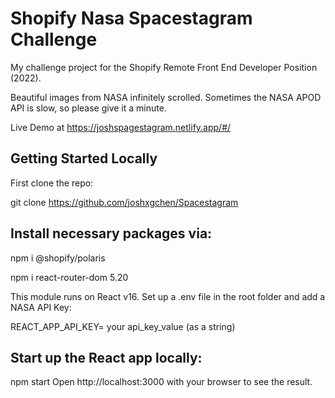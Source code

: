 # Shopify Nasa Spacestagram Challenge

My challenge project for the Shopify Remote Front End Developer Position (2022).

Beautiful images from NASA infinitely scrolled. Sometimes the NASA APOD API is slow, so please give it a minute.

Live Demo at https://joshspagestagram.netlify.app/#/

## Getting Started Locally


First clone the repo:

git clone https://github.com/joshxgchen/Spacestagram


## Install necessary packages via:

npm i @shopify/polaris

npm i react-router-dom 5.20


This module runs on React v16. 
Set up a .env file in the root folder and add a NASA API Key:

REACT_APP_API_KEY= your api_key_value (as a string)

## Start up the React app locally:

npm start
Open http://localhost:3000 with your browser to see the result.
